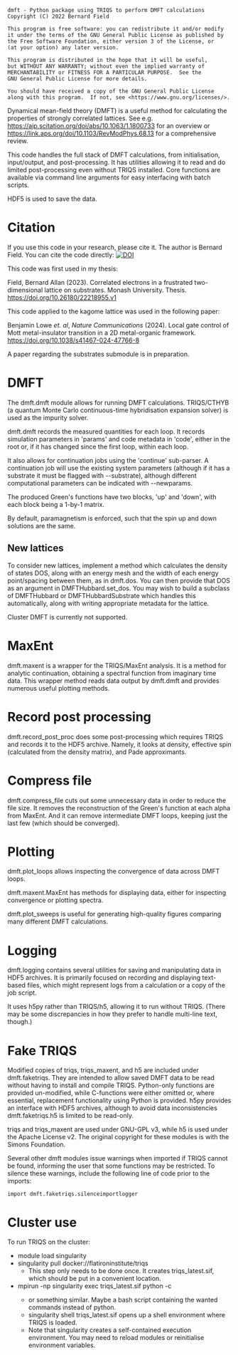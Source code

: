 ```
dmft - Python package using TRIQS to perform DMFT calculations
Copyright (C) 2022 Bernard Field

This program is free software: you can redistribute it and/or modify
it under the terms of the GNU General Public License as published by
the Free Software Foundation, either version 3 of the License, or
(at your option) any later version.

This program is distributed in the hope that it will be useful,
but WITHOUT ANY WARRANTY; without even the implied warranty of
MERCHANTABILITY or FITNESS FOR A PARTICULAR PURPOSE.  See the
GNU General Public License for more details.

You should have received a copy of the GNU General Public License
along with this program.  If not, see <https://www.gnu.org/licenses/>.
```

Dynamical mean-field theory (DMFT) is a useful method for calculating the properties of strongly correlated lattices.
See e.g. <https://aip.scitation.org/doi/abs/10.1063/1.1800733> for an overview or <https://link.aps.org/doi/10.1103/RevModPhys.68.13> for a comprehensive review.

This code handles the full stack of DMFT calculations, from initialisation, input/output, and post-processing.
It has utilities allowing it to read and do limited post-processing even without TRIQS installed.
Core functions are available via command line arguments for easy interfacing with batch scripts.

HDF5 is used to save the data.

# Citation

If you use this code in your research, please cite it.
The author is Bernard Field.
You can cite the code directly:
[![DOI](https://zenodo.org/badge/DOI/10.5281/zenodo.7439857.svg)](https://doi.org/10.5281/zenodo.7439857)

This code was first used in my thesis:

Field, Bernard Allan (2023). Correlated electrons in a frustrated two-dimensional lattice on substrates. Monash University. Thesis. https://doi.org/10.26180/22218955.v1

This code applied to the kagome lattice was used in the following paper:

Benjamin Lowe *et. al*, *Nature Communications* (2024). Local gate control of Mott metal-insulator transition in a 2D metal-organic framework. https://doi.org/10.1038/s41467-024-47766-8

A paper regarding the substrates submodule is in preparation.

# DMFT

The dmft.dmft module allows for running DMFT calculations.
TRIQS/CTHYB (a quantum Monte Carlo continuous-time hybridisation expansion solver) is used as the impurity solver.

dmft.dmft records the measured quantities for each loop.
It records simulation parameters in 'params' and code metadata in 'code', either in the root or, if it has changed since the first loop, within each loop.

It also allows for continuation jobs using the 'continue' sub-parser.
A continuation job will use the existing system parameters (although if it has a substrate it must be flagged with --substrate), although different computational parameters can be indicated with --newparams.

The produced Green's functions have two blocks, 'up' and 'down', with each block being a 1-by-1 matrix.

By default, paramagnetism is enforced, such that the spin up and down solutions are the same.

## New lattices

To consider new lattices, implement a method which calculates the density of states DOS, along with an energy mesh and the width of each energy point/spacing between them, as in dmft.dos.
You can then provide that DOS as an argument in DMFTHubbard.set_dos.
You may wish to build a subclass of DMFTHubbard or DMFTHubbardSubstrate which handles this automatically, along with writing appropriate metadata for the lattice.

Cluster DMFT is currently not supported.

# MaxEnt

dmft.maxent is a wrapper for the TRIQS/MaxEnt analysis.
It is a method for analytic continuation, obtaining a spectral function from imaginary time data.
This wrapper method reads data output by dmft.dmft and provides numerous useful plotting methods.

# Record post processing

dmft.record_post_proc does some post-processing which requires TRIQS and records it to the HDF5 archive.
Namely, it looks at density, effective spin (calculated from the density matrix), and Pade approximants.

# Compress file

dmft.compress_file cuts out some unnecessary data in order to reduce the file size.
It removes the reconstruction of the Green's function at each alpha from MaxEnt.
And it can remove intermediate DMFT loops, keeping just the last few (which should be converged).

# Plotting

dmft.plot_loops allows inspecting the convergence of data across DMFT loops.

dmft.maxent.MaxEnt has methods for displaying data, either for inspecting convergence or plotting spectra.

dmft.plot_sweeps is useful for generating high-quality figures comparing many different DMFT calculations.

# Logging

dmft.logging contains several utilities for saving and manipulating data in HDF5 archives.
It is primarily focused on recording and displaying text-based files, which might represent logs from a calculation or a copy of the job script.

It uses h5py rather than TRIQS/h5, allowing it to run without TRIQS.
(There may be some discrepancies in how they prefer to handle multi-line text, though.)

# Fake TRIQS

Modified copies of triqs, triqs_maxent, and h5 are included under dmft.faketriqs.
They are intended to allow saved DMFT data to be read without having to install and compile TRIQS.
Python-only functions are provided un-modified, while C-functions were either omitted or, where essential, replacement functionality using Python is provided.
h5py provides an interface with HDF5 archives, although to avoid data inconsistencies dmft.faketriqs.h5 is limited to be read-only.

triqs and triqs_maxent are used under GNU-GPL v3, while h5 is used under the Apache License v2.
The original copyright for these modules is with the Simons Foundation.

Several other dmft modules issue warnings when imported if TRIQS cannot be found, informing the user that some functions may be restricted.
To silence these warnings, include the following line of code prior to the imports:
```python3
import dmft.faketriqs.silenceimportlogger
```

# Cluster use

To run TRIQS on the cluster:
 - module load singularity
 - singularity pull docker://flatironinstitute/triqs
   - This step only needs to be done once. It creates triqs_latest.sif, which should be put in a convenient location.
 - mpirun -np <number of processes> singularity exec triqs_latest.sif python -c <commands>
   - or something similar. Maybe a bash script containing the wanted commands instead of python.
   - singularity shell triqs_latest.sif opens up a shell environment where TRIQS is loaded.
   - Note that singularity creates a self-contained execution environment. You may need to reload modules or reinitialise environment variables.
